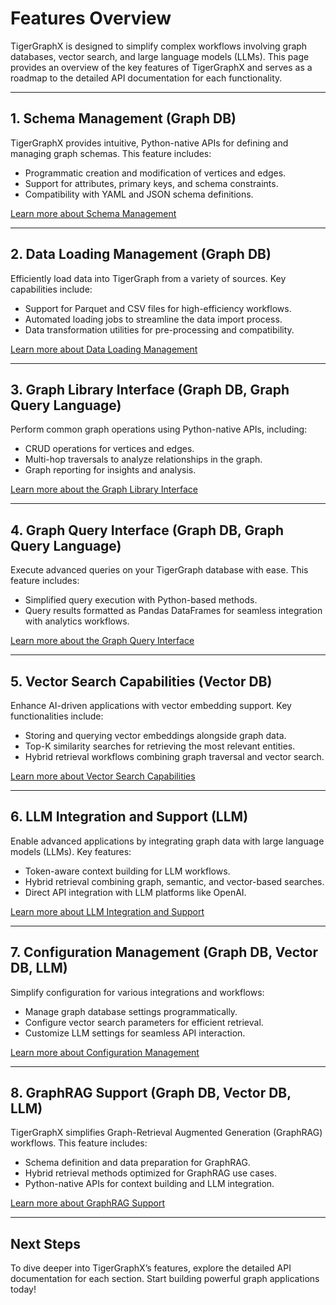 # Features Overview

TigerGraphX is designed to simplify complex workflows involving graph databases, vector search, and large language models (LLMs). This page provides an overview of the key features of TigerGraphX and serves as a roadmap to the detailed API documentation for each functionality.

---

## 1. Schema Management (Graph DB)

TigerGraphX provides intuitive, Python-native APIs for defining and managing graph schemas. This feature includes:
- Programmatic creation and modification of vertices and edges.
- Support for attributes, primary keys, and schema constraints.
- Compatibility with YAML and JSON schema definitions.

[Learn more about Schema Management](schema_management.md)

---

## 2. Data Loading Management (Graph DB)

Efficiently load data into TigerGraph from a variety of sources. Key capabilities include:
- Support for Parquet and CSV files for high-efficiency workflows.
- Automated loading jobs to streamline the data import process.
- Data transformation utilities for pre-processing and compatibility.

[Learn more about Data Loading Management](data_loading.md)

---

## 3. Graph Library Interface (Graph DB, Graph Query Language)

Perform common graph operations using Python-native APIs, including:
- CRUD operations for vertices and edges.
- Multi-hop traversals to analyze relationships in the graph.
- Graph reporting for insights and analysis.

[Learn more about the Graph Library Interface](graph_library.md)

---

## 4. Graph Query Interface (Graph DB, Graph Query Language)

Execute advanced queries on your TigerGraph database with ease. This feature includes:
- Simplified query execution with Python-based methods.
- Query results formatted as Pandas DataFrames for seamless integration with analytics workflows.

[Learn more about the Graph Query Interface](graph_query.md)

---

## 5. Vector Search Capabilities (Vector DB)

Enhance AI-driven applications with vector embedding support. Key functionalities include:
- Storing and querying vector embeddings alongside graph data.
- Top-K similarity searches for retrieving the most relevant entities.
- Hybrid retrieval workflows combining graph traversal and vector search.

[Learn more about Vector Search Capabilities](vector_search.md)

---

## 6. LLM Integration and Support (LLM)

Enable advanced applications by integrating graph data with large language models (LLMs). Key features:
- Token-aware context building for LLM workflows.
- Hybrid retrieval combining graph, semantic, and vector-based searches.
- Direct API integration with LLM platforms like OpenAI.

[Learn more about LLM Integration and Support](llm_integration.md)

---

## 7. Configuration Management (Graph DB, Vector DB, LLM)

Simplify configuration for various integrations and workflows:
- Manage graph database settings programmatically.
- Configure vector search parameters for efficient retrieval.
- Customize LLM settings for seamless API interaction.

[Learn more about Configuration Management](config_management.md)

---

## 8. GraphRAG Support (Graph DB, Vector DB, LLM)

TigerGraphX simplifies Graph-Retrieval Augmented Generation (GraphRAG) workflows. This feature includes:
- Schema definition and data preparation for GraphRAG.
- Hybrid retrieval methods optimized for GraphRAG use cases.
- Python-native APIs for context building and LLM integration.

[Learn more about GraphRAG Support](graphrag_support.md)

---

## Next Steps

To dive deeper into TigerGraphX’s features, explore the detailed API documentation for each section. Start building powerful graph applications today!
